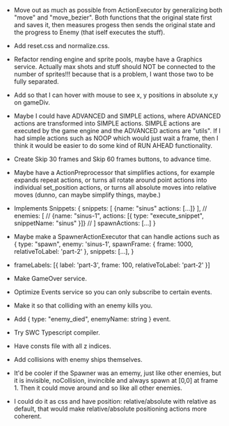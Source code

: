 * Move out as much as possible from ActionExecutor by generalizing both "move" and "move_bezier".
Both functions that the original state first and saves it, then measures progess then sends the
original state and the progress to Enemy (that iself executes the stuff).

* Add reset.css and normalize.css.

* Refactor rending engine and sprite pools, maybe have a Graphics service.
Actually max shots and stuff should NOT be connected to the number of sprites!!! because that is a
problem, I want those two to be fully separated.

* Add so that I can hover with mouse to see x, y positions in absolute x,y on gameDiv.

* Maybe I could have ADVANCED and SIMPLE actions, where ADVANCED actions are transformed into
SIMPLE actions. SIMPLE actions are executed by the game engine and the ADVANCED actions are "utils".
If I had simple actions such as NOOP which would just wait a frame, then I think it would be
easier to do some kind of RUN AHEAD functionality.

* Create Skip 30 frames and Skip 60 frames buttons, to advance time.

* Maybe have a ActionPreprocessor that simplifies actions, for example expands repeat actions, or
turns all rotate around point actions into individual set_position actions, or turns all absolute
moves into relative moves (dunno, can maybe simplify things, maybe.)

* Implements Snippets:
{
   snippets: [
      {name: "sinus" actions: [...]}
   ],
   // enemies: [
   //   {name: "sinus-1", actions: [{ type: "execute_snippet", snippetName: "sinus" }]}
   // ]
   spawnActions: [...]
}

* Maybe make a SpawnerActionExecutor that can handle actions such as
{
   type: "spawn",
   enemy: 'sinus-1',
   spawnFrame: { frame: 1000, relativeToLabel: 'part-2' },
   snippets: [...],
}

* frameLabels: [{ label: 'part-3', frame: 100, relativeToLabel: 'part-2' }]

* Make GameOver service.

* Optimize Events service so you can only subscribe to certain events.

* Make it so that colliding with an enemy kills you.

* Add { type: "enemy_died", enemyName: string } event.

* Try SWC Typescript compiler.

* Have consts file with all z indices.

* Add collisions with enemy ships themselves.

* It'd be cooler if the Spawner was an ememy, just like other enemies,
but it is invisible, noCollision, invincible and always spawn at [0,0] at frame 1.
Then it could move around and so like all other enemies.

* I could do it as css and have position: relative/absolute with relative as default,
that would make relative/absolute positioning actions more coherent.